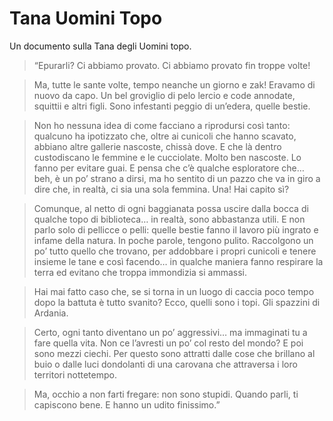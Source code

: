 
# Tana Uomini Topo

Un documento sulla Tana degli Uomini topo.

> “Epurarli? Ci abbiamo provato. Ci abbiamo provato fin troppe volte!

> Ma, tutte le sante volte, tempo neanche un giorno e zak! Eravamo di nuovo da capo. Un bel groviglio di pelo lercio e code annodate, squittii e altri figli. Sono infestanti peggio di un’edera, quelle bestie.

> Non ho nessuna idea di come facciano a riprodursi così tanto: qualcuno ha ipotizzato che, oltre ai cunicoli che hanno scavato, abbiano altre gallerie nascoste, chissà dove. E che là dentro custodiscano le femmine e le cucciolate. Molto ben nascoste. Lo fanno per evitare guai. E pensa che c’è qualche esploratore che… beh, è un po’ strano a dirsi, ma ho sentito di un pazzo che va in giro a dire che, in realtà, ci sia una sola femmina. Una! Hai capito sì?


> Comunque, al netto di ogni baggianata possa uscire dalla bocca di qualche topo di biblioteca… in realtà, sono abbastanza utili. E non parlo solo di pellicce o pelli: quelle bestie fanno il lavoro più ingrato e infame della natura. In poche parole, tengono pulito. Raccolgono un po’ tutto quello che trovano, per addobbare i propri cunicoli e tenere insieme le tane e così facendo… in qualche maniera fanno respirare la terra ed evitano che troppa immondizia si ammassi.

> Hai mai fatto caso che, se si torna in un luogo di caccia poco tempo dopo la battuta è tutto svanito? Ecco, quelli sono i topi. Gli spazzini di Ardania.

> Certo, ogni tanto diventano un po’ aggressivi… ma immaginati tu a fare quella vita. Non ce l’avresti un po’ col resto del mondo? E poi sono mezzi ciechi. Per questo sono attratti dalle cose che brillano al buio o dalle luci dondolanti di una carovana che attraversa i loro territori nottetempo.

> Ma, occhio a non farti fregare: non sono stupidi. Quando parli, ti capiscono bene. E hanno un udito finissimo.”